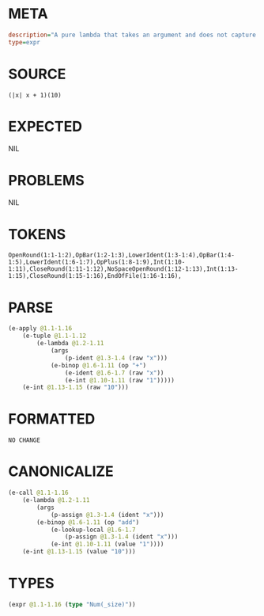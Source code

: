 # META
~~~ini
description="A pure lambda that takes an argument and does not capture from its environment."
type=expr
~~~
# SOURCE
~~~roc
(|x| x + 1)(10)
~~~
# EXPECTED
NIL
# PROBLEMS
NIL
# TOKENS
~~~zig
OpenRound(1:1-1:2),OpBar(1:2-1:3),LowerIdent(1:3-1:4),OpBar(1:4-1:5),LowerIdent(1:6-1:7),OpPlus(1:8-1:9),Int(1:10-1:11),CloseRound(1:11-1:12),NoSpaceOpenRound(1:12-1:13),Int(1:13-1:15),CloseRound(1:15-1:16),EndOfFile(1:16-1:16),
~~~
# PARSE
~~~clojure
(e-apply @1.1-1.16
	(e-tuple @1.1-1.12
		(e-lambda @1.2-1.11
			(args
				(p-ident @1.3-1.4 (raw "x")))
			(e-binop @1.6-1.11 (op "+")
				(e-ident @1.6-1.7 (raw "x"))
				(e-int @1.10-1.11 (raw "1")))))
	(e-int @1.13-1.15 (raw "10")))
~~~
# FORMATTED
~~~roc
NO CHANGE
~~~
# CANONICALIZE
~~~clojure
(e-call @1.1-1.16
	(e-lambda @1.2-1.11
		(args
			(p-assign @1.3-1.4 (ident "x")))
		(e-binop @1.6-1.11 (op "add")
			(e-lookup-local @1.6-1.7
				(p-assign @1.3-1.4 (ident "x")))
			(e-int @1.10-1.11 (value "1"))))
	(e-int @1.13-1.15 (value "10")))
~~~
# TYPES
~~~clojure
(expr @1.1-1.16 (type "Num(_size)"))
~~~
